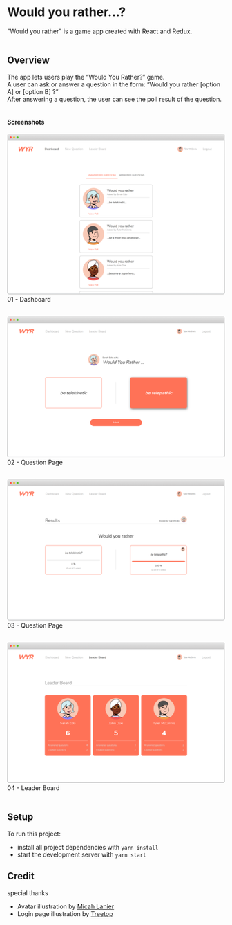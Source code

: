 # Would you rather...?

"Would you rather" is a game app created with React and Redux.
<br>
<br>

## Overview

The app lets users play the “Would You Rather?” game.<br>
A user can ask or answer a question in the form: “Would you rather [option A] or [option B] ?” <br>
After answering a question, the user can see the poll result of the question.
<br>
<br>

#### Screenshots

![Would you rather screenshot - Dashboard](./src/images/dashboard.png)
01 - Dashboard
<br>
<br>

![Would you rather screenshot - Question Page](./src/images/answerQuestion.png)
02 - Question Page
<br>
<br>

![Would you rather screenshot - Question Page](./src/images/questionResult.png)
03 - Question Page
<br>
<br>

![Would you rather screenshot - Leader Board](./src/images/leaderboard.png)
04 - Leader Board
<br>
<br>

## Setup

To run this project:

- install all project dependencies with `yarn install`
- start the development server with `yarn start`

## Credit

special thanks

- Avatar illustration by [Micah Lanier](https://dribbble.com/micahlanier)
- Login page illustration by [Treetop](https://thetreetopco.wordpress.com/)

